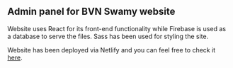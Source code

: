 ## Admin panel for BVN Swamy website

Website uses React for its front-end functionality while Firebase is used as a database to serve the files. Sass has been used for styling the site.

Website has been deployed via Netlify and you can feel free to check it [here](https://bvnswamy-admin.netlify.app/).
